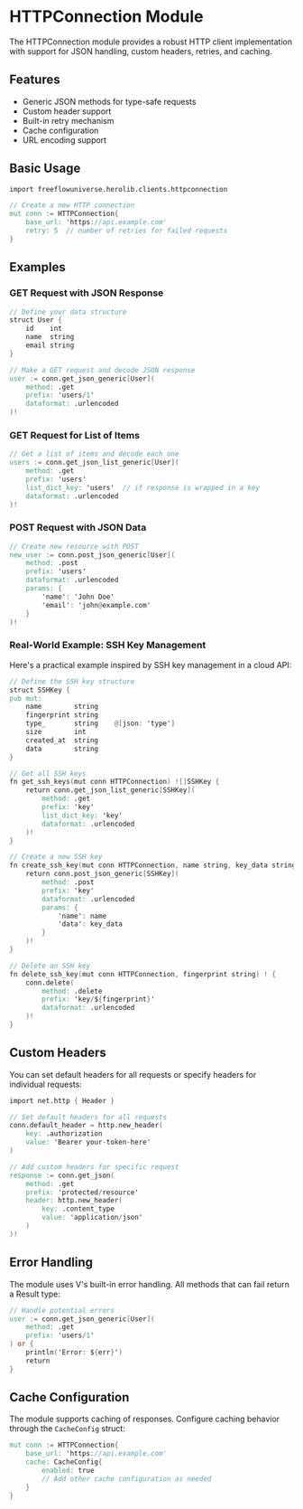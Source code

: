 # HTTPConnection Module

The HTTPConnection module provides a robust HTTP client implementation with support for JSON handling, custom headers, retries, and caching.

## Features

- Generic JSON methods for type-safe requests
- Custom header support
- Built-in retry mechanism
- Cache configuration
- URL encoding support

## Basic Usage

```v
import freeflowuniverse.herolib.clients.httpconnection

// Create a new HTTP connection
mut conn := HTTPConnection{
    base_url: 'https://api.example.com'
    retry: 5  // number of retries for failed requests
}
```

## Examples

### GET Request with JSON Response

```v
// Define your data structure
struct User {
    id    int
    name  string
    email string
}

// Make a GET request and decode JSON response
user := conn.get_json_generic[User](
    method: .get
    prefix: 'users/1'
    dataformat: .urlencoded
)!
```

### GET Request for List of Items

```v
// Get a list of items and decode each one
users := conn.get_json_list_generic[User](
    method: .get
    prefix: 'users'
    list_dict_key: 'users'  // if response is wrapped in a key
    dataformat: .urlencoded
)!
```

### POST Request with JSON Data

```v
// Create new resource with POST
new_user := conn.post_json_generic[User](
    method: .post
    prefix: 'users'
    dataformat: .urlencoded
    params: {
        'name': 'John Doe'
        'email': 'john@example.com'
    }
)!
```

### Real-World Example: SSH Key Management

Here's a practical example inspired by SSH key management in a cloud API:

```v
// Define the SSH key structure
struct SSHKey {
pub mut:
    name        string
    fingerprint string
    type_       string    @[json: 'type']
    size        int
    created_at  string
    data        string
}

// Get all SSH keys
fn get_ssh_keys(mut conn HTTPConnection) ![]SSHKey {
    return conn.get_json_list_generic[SSHKey](
        method: .get
        prefix: 'key'
        list_dict_key: 'key'
        dataformat: .urlencoded
    )!
}

// Create a new SSH key
fn create_ssh_key(mut conn HTTPConnection, name string, key_data string) !SSHKey {
    return conn.post_json_generic[SSHKey](
        method: .post
        prefix: 'key'
        dataformat: .urlencoded
        params: {
            'name': name
            'data': key_data
        }
    )!
}

// Delete an SSH key
fn delete_ssh_key(mut conn HTTPConnection, fingerprint string) ! {
    conn.delete(
        method: .delete
        prefix: 'key/${fingerprint}'
        dataformat: .urlencoded
    )!
}
```

## Custom Headers

You can set default headers for all requests or specify headers for individual requests:

```v
import net.http { Header }

// Set default headers for all requests
conn.default_header = http.new_header(
    key: .authorization
    value: 'Bearer your-token-here'
)

// Add custom headers for specific request
response := conn.get_json(
    method: .get
    prefix: 'protected/resource'
    header: http.new_header(
        key: .content_type
        value: 'application/json'
    )
)!
```

## Error Handling

The module uses V's built-in error handling. All methods that can fail return a Result type:

```v
// Handle potential errors
user := conn.get_json_generic[User](
    method: .get
    prefix: 'users/1'
) or {
    println('Error: ${err}')
    return
}
```

## Cache Configuration

The module supports caching of responses. Configure caching behavior through the `CacheConfig` struct:

```v
mut conn := HTTPConnection{
    base_url: 'https://api.example.com'
    cache: CacheConfig{
        enabled: true
        // Add other cache configuration as needed
    }
}
